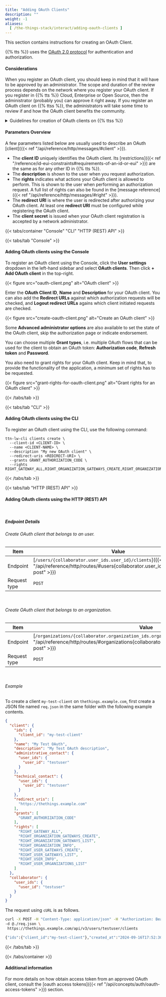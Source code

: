 ```yaml
---
title: "Adding OAuth Clients"
description: ""
weight: -1
aliases:
  [ /the-things-stack/interact/adding-oauth-clients ]
---
```


This section contains instructions for creating an OAuth Client.

<!--more-->

{{% tts %}} uses the [OAuth 2.0 protocol](https://oauth.net/) for authentication and authorization.

#### Considerations

When you register an OAuth client, you should keep in mind that it will have to be approved by an administrator. The scope and duration of the review process depends on the network where you register your OAuth client. If you register in {{% tts %}} Cloud, Enterprise or Open Source, then the administrator (probably you) can approve it right away. If you register an OAuth client on {{% ttss %}}, the administrators will take some time to review if and how the OAuth client benefits the community.

<details>
<summary>Guidelines for creation of OAuth clients on {{% ttss %}}</summary>

When reviewing the requests of new OAuth clients, administrators always validate the following:

- The ID and name of the user / organization that owns the OAuth client should clearly identify who is providing the service.
  - For public clients, this should typically be an organization with the brand name as ID.
  - For private/testing clients this can also be a user ID.
  - For personal testing clients, approval should not be needed.
  - IDs or names that could be confused with official TTN IDs/names will be rejected.
- The ID of the OAuth client should ideally consist of the brand name of the application and the purpose of the OAuth client.
  - Example: "mycompany-gateway-onboarding".
  - Keep in mind that you can't change the Client ID after registration, and you can't re-use the Client ID after deletion.
- The name and description should be clear.
  - The name is typically the capitalized form of the ID.
    - Example: "MyBrand Gateway Manager"
  - The description should explain to users what the application does.
    - Example: "Manage your MyBrand gateway from the mobile app"
- The redirect URI(s) should work.
- The logout redirect URI(s) are optional.
- The password grant should **never** be used. No exceptions.
- The refresh_token grant should only be used when non-interactive access is clearly required.
- The rights should be appropriate given the name and description of the OAuth client.

</details>

#### Parameters Overview

A few parameters listed below are usually used to describe an OAuth [client]({{< ref "/api/reference/http/messages/#client" >}}).

- The **client ID** uniquely identifies the OAuth client. Its [restrictions]({{< ref "/reference/id-eui-constraints#requirements-of-an-id-or-eui" >}}) are the same as for any other ID in {{% tts %}}.
- The **description** is shown to the user when you request authorization.
- The **rights** indicates what actions your OAuth client is allowed to perform. This is shown to the user when performing an authorization request. A full list of rights can also be found in the [message reference]({{< ref "/api/reference/http/messages/#right" >}}).
- The **redirect URI** is where the user is redirected after authorizing your OAuth client. At least one **redirect URI** must be configured while registering the OAuth client.
- The **client secret** is issued when your OAuth client registration is accepted by a network administrator.

{{< tabs/container "Console" "CLI" "HTTP (REST) API" >}}

{{< tabs/tab "Console" >}}

#### Adding OAuth clients using the Console

To register an OAuth client using the Console, click the **User settings** dropdown in the left-hand sidebar and select **OAuth clients**. Then click **+ Add OAuth client** in the top-right.

{{< figure src="oauth-client.png" alt="OAuth client" >}}

Enter the **OAuth Client ID**, **Name** and **Description** for your OAuth client. You can also add the **Redirect URLs** against which authorization requests will be checked, and **Logout redirect URLs** agains which client initiated requests are checked.

{{< figure src="create-oauth-client.png" alt="Create an OAuth client" >}}

Some **Advanced administrator options** are also available to set the state of the OAuth client, skip the authorization page or indicate endorsement.

You can choose multiple **Grant types**, i.e. multiple OAuth flows that can be used for the client to obtain an OAuth token: **Authorization code**, **Refresh token** and **Password**.

You also need to grant rights for your OAuth client. Keep in mind that, to provide the functionality of the application, a minimum set of rights has to be requested.

{{< figure src="grant-rights-for-oauth-client.png" alt="Grant rights for an OAuth client" >}}

{{< /tabs/tab >}}

{{< tabs/tab "CLI" >}}

#### Adding OAuth clients using the CLI

To register an OAuth client using the CLI, use the following command:

```
ttn-lw-cli clients create \
  --client-id <CLIENT-ID> \
  --name <CLIENT-NAME> \
  --description "My new OAuth client" \
  --redirect-uris <REDIRECT-URI> \
  --grants GRANT_AUTHORIZATION_CODE \
  --rights RIGHT_GATEWAY_ALL,RIGHT_ORGANIZATION_GATEWAYS_CREATE,RIGHT_ORGANIZATION_GATEWAYS_LIST,RIGHT_ORGANIZATION_INFO,RIGHT_USER_GATEWAYS_CREATE,RIGHT_USER_GATEWAYS_LIST,RIGHT_USER_INFO,RIGHT_USER_ORGANIZATIONS_LIST
```

{{< /tabs/tab >}}

{{< tabs/tab "HTTP (REST) API" >}}

#### Adding OAuth clients using the HTTP (REST) API

<br>

##### Endpoint Details

###### Create OAuth client that belongs to an user.

<div class="fixed-table table-api-item">

| Item         | Value                                                                                                                                                    |
| ------------ | -------------------------------------------------------------------------------------------------------------------------------------------------------- |
| Endpoint     | [`/users/{collaborator.user_ids.user_id}/clients`]({{< ref "/api/reference/http/routes/#users{collaborator.user_ids.user_id}clients-post" >}}) |
| Request type | `POST`                                                                                                                                                   |

</br>
</div>

###### Create OAuth client that belongs to an organization.

<div class="fixed-table table-api-item">

| Item         | Value                                                                                                                                                    |
| ------------ | -------------------------------------------------------------------------------------------------------------------------------------------------------- |
| Endpoint     | [`/organizations/{collaborator.organization_ids.organization_id}/clients`]({{< ref "/api/reference/http/routes/#organizations{collaborator.organization_ids.organization_id}clients-post" >}}) |
| Request type | `POST`                                                                                                                                                   |

</br>
</div>


###### Example

To create a client `my-test-client` on `thethings.example.com`, first create a JSON file named `req.json` in the same folder with the following example contents.

```json
{
  "client": {
    "ids": {
      "client_id": "my-test-client"
    },
    "name": "My Test OAuth",
    "description": "My Test OAuth description",
    "administrative_contact": {
      "user_ids": {
        "user_id": "testuser"
      }
    },
    "technical_contact": {
      "user_ids": {
        "user_id": "testuser"
      }
    },
    "redirect_uris": [
      "https://thethings.example.com"
    ],
    "grants": [
      "GRANT_AUTHORIZATION_CODE"
    ],
    "rights": [
      "RIGHT_GATEWAY_ALL",
      "RIGHT_ORGANIZATION_GATEWAYS_CREATE",
      "RIGHT_ORGANIZATION_GATEWAYS_LIST",
      "RIGHT_ORGANIZATION_INFO",
      "RIGHT_USER_GATEWAYS_CREATE",
      "RIGHT_USER_GATEWAYS_LIST",
      "RIGHT_USER_INFO",
      "RIGHT_USER_ORGANIZATIONS_LIST"
    ]
  },
  "collaborator": {
    "user_ids": {
      "user_id": "testuser"
    }
  }
}
```

The request using `cURL` is as follows.

```bash
curl -X POST -H "Content-Type: application/json" -H "Authorization: Bearer $API_KEY" \
-d @./req.json \
 https://thethings.example.com/api/v3/users/testuser/clients

{"ids":{"client_id":"my-test-client"},"created_at":"2024-09-16T17:52:30.975475Z","updated_at":"2024-09-16T17:52:30.975475Z","name":"My Test OAuth","description":"My Test OAuth description","administrative_contact":{"user_ids":{"user_id":"testuser"}},"technical_contact":{"user_ids":{"user_id":"testuser"}},"secret":"FG5K5HP64NVQUYCHKO4C5YLUZXCD6FAUCTI4HQQJZY7N75TTCT2A","redirect_uris":["https://thethings.example.com"],"grants":["GRANT_AUTHORIZATION_CODE"],"rights":["RIGHT_GATEWAY_ALL","RIGHT_ORGANIZATION_GATEWAYS_CREATE","RIGHT_ORGANIZATION_GATEWAYS_LIST","RIGHT_ORGANIZATION_INFO","RIGHT_USER_GATEWAYS_CREATE","RIGHT_USER_GATEWAYS_LIST","RIGHT_USER_INFO","RIGHT_USER_ORGANIZATIONS_LIST"]}
```

{{< /tabs/tab >}}

{{< /tabs/container >}}


#### Additional information

For more details on how obtain access token from an approved OAuth client, consult the [oauth access tokens]({{< ref "/api/concepts/auth/oauth-access-tokens" >}}) section.
